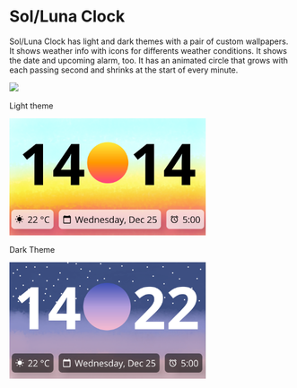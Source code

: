 # Sol/Luna Clock

Sol/Luna Clock has light and dark themes with a pair of custom wallpapers. It shows weather info with icons for differents weather conditions. It shows the date and upcoming alarm, too. It has an animated circle that grows with each passing second and shrinks at the start of every minute. 

<img src='sol_luna.gif' width='350'>

Light theme

<img src='sol_luna_light.png' width='350'>

Dark Theme

<img src='sol_luna_dark.png' width='350'>
